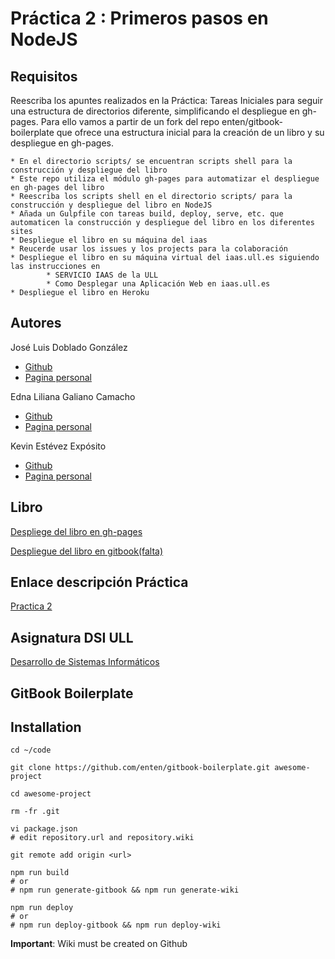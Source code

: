 # Práctica 2 : Primeros pasos en NodeJS



## Requisitos

Reescriba los apuntes realizados en la Práctica: Tareas Iniciales para seguir una estructura de directorios diferente, simplificando el despliegue en gh-pages.
Para ello vamos a partir de un fork del repo enten/gitbook-boilerplate que ofrece una estructura inicial para la creación de un libro y su despliegue en gh-pages.

    * En el directorio scripts/ se encuentran scripts shell para la construcción y despliegue del libro
    * Este repo utiliza el módulo gh-pages para automatizar el despliegue en gh-pages del libro
    * Reescriba los scripts shell en el directorio scripts/ para la construcción y despliegue del libro en NodeJS
    * Añada un Gulpfile con tareas build, deploy, serve, etc. que automaticen la construcción y despliegue del libro en los diferentes sites
    * Despliegue el libro en su máquina del iaas
    * Reucerde usar los issues y los projects para la colaboración
    * Despliegue el libro en su máquina virtual del iaas.ull.es siguiendo las instrucciones en
            * SERVICIO IAAS de la ULL
            * Como Desplegar una Aplicación Web en iaas.ull.es
    * Despliegue el libro en Heroku

## Autores

José Luis Doblado González  
* [Github](https://github.com/alu0100767001)
* [Pagina personal](https://alu0100767001.github.io/dsi-joseluis/)


Edna Liliana Galiano Camacho  
* [Github](https://github.com/ednagc)
* [Pagina personal](https://ednagc.github.io/edna-galiano/)

Kevin Estévez Expósito  
* [Github](https://github.com/alu0100821390)
* [Pagina personal](http://alu0100821390.github.io)


## Libro 

[Despliege del libro en gh-pages](https://ull-esit-dsi-1617.github.io/primeros-pasos-en-nodejs-edna-joseluis-kevin-35l2/)

[Despliegue del libro en gitbook(falta)]()

## Enlace descripción Práctica

[Practica 2](https://casianorodriguezleon.gitbooks.io/ull-esit-1617/practicas/practicatareasiniciales2.html)

## Asignatura DSI ULL 

[Desarrollo de Sistemas Informáticos](https://campusvirtual.ull.es/1617/course/view.php?id=1136)


## GitBook Boilerplate

## Installation

```shell
cd ~/code

git clone https://github.com/enten/gitbook-boilerplate.git awesome-project

cd awesome-project

rm -fr .git

vi package.json
# edit repository.url and repository.wiki

git remote add origin <url>

npm run build
# or
# npm run generate-gitbook && npm run generate-wiki

npm run deploy
# or
# npm run deploy-gitbook && npm run deploy-wiki
```
__Important__: Wiki must be created on Github

